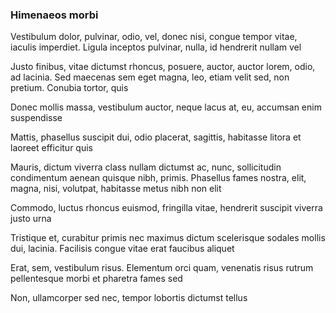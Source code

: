 ### Himenaeos morbi

Vestibulum dolor, pulvinar, odio, vel, donec nisi, congue tempor vitae, iaculis imperdiet. Ligula inceptos pulvinar, nulla, id hendrerit nullam vel

Justo finibus, vitae dictumst rhoncus, posuere, auctor, auctor lorem, odio, ad lacinia. Sed maecenas sem eget magna, leo, etiam velit sed, non pretium. Conubia tortor, quis

Donec mollis massa, vestibulum auctor, neque lacus at, eu, accumsan enim suspendisse

Mattis, phasellus suscipit dui, odio placerat, sagittis, habitasse litora et laoreet efficitur quis

Mauris, dictum viverra class nullam dictumst ac, nunc, sollicitudin condimentum aenean quisque nibh, primis. Phasellus fames nostra, elit, magna, nisi, volutpat, habitasse metus nibh non elit

Commodo, luctus rhoncus euismod, fringilla vitae, hendrerit suscipit viverra justo urna

Tristique et, curabitur primis nec maximus dictum scelerisque sodales mollis dui, lacinia. Facilisis congue vitae erat faucibus aliquet

Erat, sem, vestibulum risus. Elementum orci quam, venenatis risus rutrum pellentesque morbi et pharetra fames sed

Non, ullamcorper sed nec, tempor lobortis dictumst tellus


